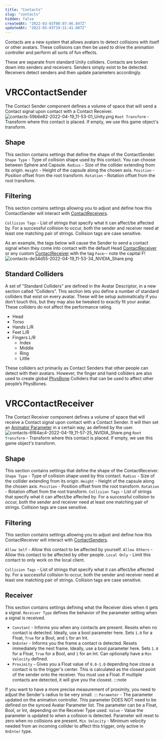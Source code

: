 ```yaml
---
title: "Contacts"
slug: "contacts"
hidden: false
createdAt: "2022-03-03T00:07:46.847Z"
updatedAt: "2022-05-03T19:31:41.007Z"
---
```

Contacts are a new system that allows avatars to detect collisions with itself or other avatars. These collisions can then be used to drive the animation controller and perform all sorts of fun effects. 

These are separate from standard Unity colliders. Contacts are broken down into senders and receivers. Senders simply exist to be detected. Receivers detect senders and then update parameters accordingly.

# VRCContactSender
The Contact Sender component defines a volume of space that will send a Contact signal upon contact with a Contact Receiver.
![contacts-59b6e82-2022-04-19_11-53-01_Unity.png](/img/avatars/contacts-59b6e82-2022-04-19_11-53-01_Unity.png)
`Root Transform` - Transform where this contact is placed. If empty, we use this game object's transform.

## Shape
This section contains settings that define the shape of the ContactSender.
`Shape Type` - Type of collision shape used by this contact. You can choose between Sphere and Capsule.
`Radius` - Size of the collider extending from its origin.
`Height` - Height of the capsule along the chosen axis.
`Position` - Position offset from the root transform.
`Rotation` - Rotation offset from the root transform.

## Filtering
This section contains settings allowing you to adjust and define how this ContactSender will interact with  [ContactReceivers](/avatars/avatar-dynamics/contacts#VRCContactReceiver).

`Collision Tags` - List of strings that specify what it can affect/be affected by. For a successful collision to occur, both the sender and receiver need at least one matching pair of strings. Collision tags are case sensitive.

As an example, the tags below will cause the Sender to send a contact signal when they come into contact with the default Head [ContactReceiver](/avatars/avatar-dynamics/contacts#VRCContactReceiver) or any custom [ContactReceiver](/avatars/avatar-dynamics/contacts#VRCContactReceiver) with the tag `Face`-- note the capital F!
![contacts-de34d55-2022-04-19_11-53-34_NVIDIA_Share.png](/img/avatars/contacts-de34d55-2022-04-19_11-53-34_NVIDIA_Share.png)
## Standard Colliders
A set of "Standard Colliders" are defined in the Avatar Descriptor, in a new section called “Colliders”. This section lets you define a number of standard colliders that exist on every avatar. These will be setup automatically if you don’t touch this, but they may also be tweaked to exactly fit your avatar. These colliders do not affect the performance rating.

- Head
- Torso
- Hands L/R
- Feet L/R
- Fingers L/R
  - Index
  - Middle
  - Ring
  - Little

These colliders act primarily as Contact Senders that other people can detect with their avatars. However, the finger and hand colliders are also used to create global [PhysBone](/avatars/avatar-dynamics/physbones) Colliders that can be used to affect other people’s PhysBones.

# VRCContactReceiver
The Contact Receiver component defines a volume of space that will receive a Contact signal upon contact with a Contact Sender. It will then set an [Animator Parameter](/avatars/animator-parameters) in a certain way, as defined by the user.
![contacts-6f84ac4-2022-04-19_11-57-25_NVIDIA_Share.png](/img/avatars/contacts-6f84ac4-2022-04-19_11-57-25_NVIDIA_Share.png)
`Root Transform` - Transform where this contact is placed. If empty, we use this game object's transform.

## Shape
This section contains settings that define the shape of the ContactReceiver.
`Shape Type` - Type of collision shape used by this contact. 
`Radius` - Size of the collider extending from its origin.
`Height` - Height of the capsule along the chosen axis.
`Position` - Position offset from the root transform.
`Rotation` - Rotation offset from the root transform.
`Collision Tags` - List of strings that specify what it can affect/be affected by. For a successful collision to occur, both the sender and receiver need at least one matching pair of strings. Collision tags are case sensitive.

## Filtering
This section contains settings allowing you to adjust and define how this ContactReceiver will interact with  [ContactSenders](/avatars/avatar-dynamics/contacts#VRCContactSender).

`Allow Self` - Allow this contact to be affected by yourself.
`Allow Others` - Allow this contact to be affected by other people.
`Local Only` - Limit this contact to only work on the local client.

`Collision Tags` - List of strings that specify what it can affect/be affected by. For a successful collision to occur, both the sender and receiver need at least one matching pair of strings. Collision tags are case sensitive.

## Receiver
This section contains settings defining what the Receiver does when it gets a signal.
`Receiver Type` defines the behavior of the parameter setting when a signal is received.
- `Constant` - Informs you when any contacts are present. Resets when no contact is detected. Ideally, use a bool parameter here. Sets `1.0` for a Float, `True` for a Bool, and `1` for an Int.
- `OnEnter` - Informs you the frame a contact is detected. Resets immediately the next frame. Ideally, use a bool parameter here. Sets `1.0` for a Float, `True` for a Bool, and `1` for an Int. Can optionally have a `Min Velocity` defined.
- `Proximity` - Gives you a Float value of `0.0-1.0` depending how close a contact is to the trigger's center. This is calculated as the closest point of the sender onto the receiver. You must use a Float. If multiple contacts are detected, it will give you the closest. 
:::note

If you want to have a more precise measurement of proximity, you need to adjust the Sender's radius to be very small.
:::
`Parameter` - The parameter updated on the animation controller. This parameter DOES NOT need to be defined on the synced Avatar Parameter list. The parameter can be a Float, Bool, or Int, depending on the Receiver Type used.
`Value` - Value the parameter is updated to when a collision is detected. Parameter will reset to zero when no collisions are present.
`Min Velocity` - Minimum velocity needed from an incoming collider to affect this trigger, only active in `OnEnter` type.
